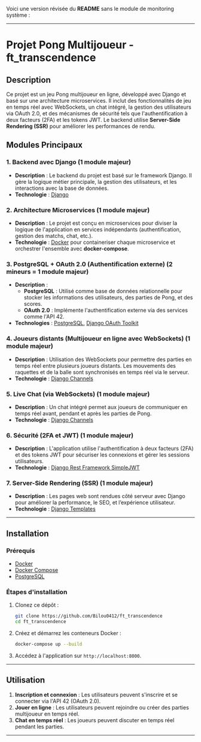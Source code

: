 Voici une version révisée du **README** sans le module de monitoring système :

---

# **Projet Pong Multijoueur - ft_transcendence**

## **Description**
Ce projet est un jeu Pong multijoueur en ligne, développé avec Django et basé sur une architecture microservices. Il inclut des fonctionnalités de jeu en temps réel avec WebSockets, un chat intégré, la gestion des utilisateurs via OAuth 2.0, et des mécanismes de sécurité tels que l'authentification à deux facteurs (2FA) et les tokens JWT. Le backend utilise **Server-Side Rendering (SSR)** pour améliorer les performances de rendu.

## **Modules Principaux**

### 1. **Backend avec Django** (1 module majeur)
   - **Description** : Le backend du projet est basé sur le framework Django. Il gère la logique métier principale, la gestion des utilisateurs, et les interactions avec la base de données.
   - **Technologie** : [Django](https://www.djangoproject.com/)

### 2. **Architecture Microservices** (1 module majeur)
   - **Description** : Le projet est conçu en microservices pour diviser la logique de l'application en services indépendants (authentification, gestion des matchs, chat, etc.).
   - **Technologie** : [Docker](https://www.docker.com/) pour containeriser chaque microservice et orchestrer l'ensemble avec **docker-compose**.

### 3. **PostgreSQL + OAuth 2.0 (Authentification externe)** (2 mineurs = 1 module majeur)
   - **Description** : 
     - **PostgreSQL** : Utilisé comme base de données relationnelle pour stocker les informations des utilisateurs, des parties de Pong, et des scores.
     - **OAuth 2.0** : Implémente l'authentification externe via des services comme l'API 42.
   - **Technologies** : [PostgreSQL](https://www.postgresql.org/), [Django OAuth Toolkit](https://django-oauth-toolkit.readthedocs.io/en/latest/)

### 4. **Joueurs distants (Multijoueur en ligne avec WebSockets)** (1 module majeur)
   - **Description** : Utilisation des WebSockets pour permettre des parties en temps réel entre plusieurs joueurs distants. Les mouvements des raquettes et de la balle sont synchronisés en temps réel via le serveur.
   - **Technologie** : [Django Channels](https://channels.readthedocs.io/en/stable/)

### 5. **Live Chat (via WebSockets)** (1 module majeur)
   - **Description** : Un chat intégré permet aux joueurs de communiquer en temps réel avant, pendant et après les parties de Pong.
   - **Technologie** : [Django Channels](https://channels.readthedocs.io/en/stable/)

### 6. **Sécurité (2FA et JWT)** (1 module majeur)
   - **Description** : L'application utilise l'authentification à deux facteurs (2FA) et des tokens JWT pour sécuriser les connexions et gérer les sessions utilisateurs.
   - **Technologie** : [Django Rest Framework SimpleJWT](https://django-rest-framework-simplejwt.readthedocs.io/en/latest/)

### 7. **Server-Side Rendering (SSR)** (1 module majeur)
   - **Description** : Les pages web sont rendues côté serveur avec Django pour améliorer la performance, le SEO, et l’expérience utilisateur.
   - **Technologie** : [Django Templates](https://docs.djangoproject.com/en/stable/ref/templates/)

---

## **Installation**

### **Prérequis**
- [Docker](https://www.docker.com/)
- [Docker Compose](https://docs.docker.com/compose/)
- [PostgreSQL](https://www.postgresql.org/)

### **Étapes d'installation**
1. Clonez ce dépôt :
   ```bash
   git clone https://github.com/Bilou0412/ft_transcendence
   cd ft_transcendence
   ```

2. Créez et démarrez les conteneurs Docker :
   ```bash
   docker-compose up --build
   ```

3. Accédez à l'application sur `http://localhost:8000`.

---

## **Utilisation**

1. **Inscription et connexion** : Les utilisateurs peuvent s'inscrire et se connecter via l'API 42 (OAuth 2.0).
2. **Jouer en ligne** : Les utilisateurs peuvent rejoindre ou créer des parties multijoueur en temps réel.
3. **Chat en temps réel** : Les joueurs peuvent discuter en temps réel pendant les parties.

---
